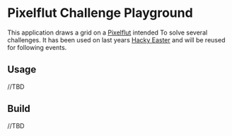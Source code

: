 # Pixelflut Challenge Playground 

This application draws a grid on a [Pixelflut](https://github.com/defnull/pixelflut) intended To solve several challenges.
It has been used on last years [Hacky Easter](https://github.com/HacktoberfestMunich/Hacky-Easter-2019) and will be reused for following events.

## Usage

//TBD

## Build

//TBD
